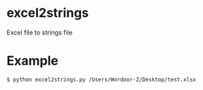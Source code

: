 # excel2strings
Excel file to strings file

# Example
```shell
$ python excel2strings.py /Users/Wordoor-Z/Desktop/test.xlsx 
```
